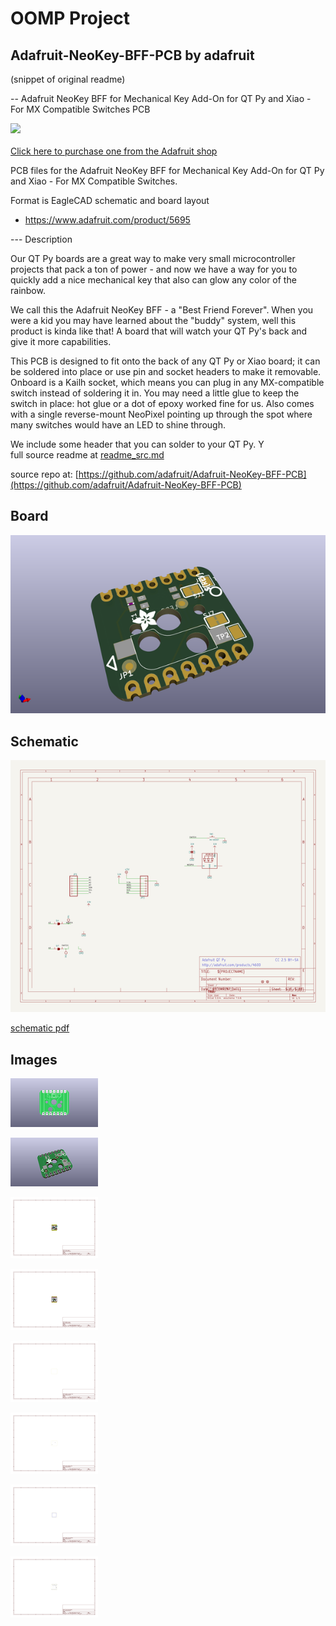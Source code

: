 # OOMP Project  
## Adafruit-NeoKey-BFF-PCB  by adafruit  
  
(snippet of original readme)  
  
-- Adafruit NeoKey BFF for Mechanical Key Add-On for QT Py and Xiao - For MX Compatible Switches PCB  
  
<a href="http://www.adafruit.com/products/5695"><img src="assets/5695-02.jpg?raw=true" width="500px"><br/>  
Click here to purchase one from the Adafruit shop</a>  
  
PCB files for the Adafruit NeoKey BFF for Mechanical Key Add-On for QT Py and Xiao - For MX Compatible Switches.   
  
Format is EagleCAD schematic and board layout  
* https://www.adafruit.com/product/5695  
  
--- Description  
  
Our QT Py boards are a great way to make very small microcontroller projects that pack a ton of power - and now we have a way for you to quickly add a nice mechanical key that also can glow any color of the rainbow.   
  
We call this the Adafruit NeoKey BFF - a "Best Friend Forever". When you were a kid you may have learned about the "buddy" system, well this product is kinda like that! A board that will watch your QT Py's back and give it more capabilities.  
  
This PCB is designed to fit onto the back of any QT Py or Xiao board; it can be soldered into place or use pin and socket headers to make it removable. Onboard is a Kailh socket, which means you can plug in any MX-compatible switch instead of soldering it in. You may need a little glue to keep the switch in place: hot glue or a dot of epoxy worked fine for us. Also comes with a single reverse-mount NeoPixel pointing up through the spot where many switches would have an LED to shine through.  
  
We include some header that you can solder to your QT Py. Y  
  full source readme at [readme_src.md](readme_src.md)  
  
source repo at: [https://github.com/adafruit/Adafruit-NeoKey-BFF-PCB](https://github.com/adafruit/Adafruit-NeoKey-BFF-PCB)  
## Board  
  
[![working_3d.png](working_3d_600.png)](working_3d.png)  
## Schematic  
  
[![working_schematic.png](working_schematic_600.png)](working_schematic.png)  
  
[schematic pdf](working_schematic.pdf)  
## Images  
  
[![working_3D_bottom.png](working_3D_bottom_140.png)](working_3D_bottom.png)  
  
[![working_3D_top.png](working_3D_top_140.png)](working_3D_top.png)  
  
[![working_assembly_page_01.png](working_assembly_page_01_140.png)](working_assembly_page_01.png)  
  
[![working_assembly_page_02.png](working_assembly_page_02_140.png)](working_assembly_page_02.png)  
  
[![working_assembly_page_03.png](working_assembly_page_03_140.png)](working_assembly_page_03.png)  
  
[![working_assembly_page_04.png](working_assembly_page_04_140.png)](working_assembly_page_04.png)  
  
[![working_assembly_page_05.png](working_assembly_page_05_140.png)](working_assembly_page_05.png)  
  
[![working_assembly_page_06.png](working_assembly_page_06_140.png)](working_assembly_page_06.png)  
